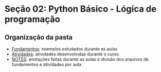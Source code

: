 # Seção 02: Python Básico - Lógica de programação

## Organização da pasta
* [Fundamentos](https://github.com/jgarconi/CursoPython/tree/master/secao02/fundamentos): exemplos estudados durante as aulas
* [Atividades](https://github.com/jgarconi/CursoPython/tree/master/secao02/atividades): atividades desenvolvidas durante o curso
* [NOTES](https://github.com/jgarconi/CursoPython/tree/master/secao02/NOTES.md): anotações feitas durante as aulas e divisão dos arquivos de fundamentos e atividades por aula
